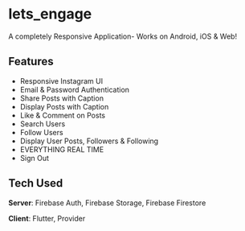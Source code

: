 # lets_engage

A completely Responsive Application- Works on Android, iOS & Web! 

## Features
- Responsive Instagram UI
- Email & Password Authentication
- Share Posts with Caption
- Display Posts with Caption
- Like & Comment on Posts
- Search Users
- Follow Users
- Display User Posts, Followers & Following
- EVERYTHING REAL TIME
- Sign Out

## Tech Used
**Server**: Firebase Auth, Firebase Storage, Firebase Firestore

**Client**: Flutter, Provider


